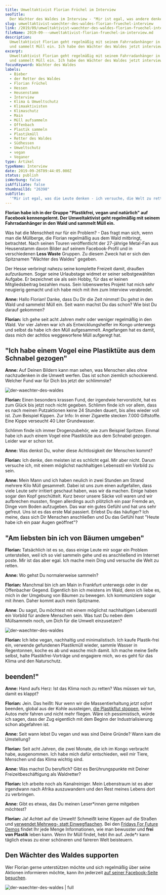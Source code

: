 ```yaml
---
title: Umweltaktivist Florian Früchel im Interview
seoTitle:
  Der Wächter des Waldes im Interview - "Mir ist egal, was andere denken!"
slug: umweltaktivist-waechter-des-waldes-florian-fruechel-interview
link: /2019/09/umweltaktivist-waechter-des-waldes-florian-fruechel-interview/
fileName: 2019-09---umweltaktivist-florian-fruechel-im-interview.md
description:
  Umweltaktivist Florian geht regelmäßig mit seinem Fahrradanhänger in den Wald
  und sammelt Müll ein. Ich habe den Wächter des Waldes jetzt interviewt.
excerpt:
  Umweltaktivist Florian geht regelmäßig mit seinem Fahrradanhänger in den Wald
  und sammelt Müll ein. Ich habe den Wächter des Waldes jetzt interviewt.
focusKeyword: Wächter des Waldes
labels:
  - Bieber
  - der Retter des Waldes
  - Florian Früchel
  - Hessen
  - Heusenstamm
  - Interview
  - Klima & Umweltschutz
  - Klimaaktivisten
  - Klimaschutz
  - Main
  - Müll aufsammeln
  - Offenbach
  - Plastik sammeln
  - Plastikmüll
  - Retter des Waldes
  - Südhessen
  - Umweltschutz
  - vegan
  - Veganer
type: Artikel
typeName: Interview
date: 2019-09-26T09:44:05.000Z
status: publish
isWerbung: false
isAffiliate: false
thumbnailId: "26398"
subTitle:
  '"Mir ist egal, was die Leute denken - ich versuche, die Welt zu retten!"'
---
```


<strong>Florian habe ich in der Gruppe "Plastikfrei, vegan und natürlich" auf
Facebook kennengelernt. Der Umweltaktivist geht regelmäßig mit seinem
Fahrradanhänger in den Wald und sammelt Müll ein.</strong>

Was hat die Menschheit nur für ein Problem? - Das fragt man sich, wenn man die
Müllberge, die Florian regelmäßig aus dem Wald mitbringt, betrachtet. Nach
seinen Touren veröffentlicht der 27-jährige Metal-Fan aus Heusenstamm davon
Bilder auf seinem Facebook-Profil und in verschiedenen <strong>Less
Waste</strong> Gruppen. Zu diesem Zweck hat er sich den Spitznamen "Wächter des
Waldes" gegeben.

Der Hesse verbringt nahezu seine komplette Freizeit damit, draußen aufzuräumen.
Sogar seine Urlaubstage widmet er seiner selbstgewählten Aufgabe. Er bezeichnet
sie als sein Hobby, für das er keinen Mitgliedsbeitrag bezahlen muss. Sein
lobenswertes Projekt hat mich sehr neugierig gemacht und ich habe mich mit ihm
zum Interview verabredet.

<strong>Anne:</strong> Hallo Florian! Danke, dass Du Dir die Zeit nimmst! Du
gehst in den Wald und sammelst Müll ein. Seit wann machst Du das schon? Wie bist
Du darauf gekommen?

<strong>Florian:</strong> Ich gehe seit acht Jahren mehr oder weniger regelmäßig
in den Wald. Vor vier Jahren war ich als Entwicklungshelfer im Kongo unterwegs
und selbst da habe ich den Müll aufgesammelt. Angefangen hat es damit, dass mich
der achtlos weggeworfene Müll aufgeregt hat.

## "Ich habe einem Vogel eine Plastiktüte aus dem Schnabel gezogen"

<strong>Anne:</strong> Auf Deinen Bildern kann man sehen, was Menschen alles
ohne nachzudenken in die Umwelt werfen. Das ist schon ziemlich schockierend.
Welcher Fund war für Dich bis jetzt der schlimmste?

![der-waechter-des-waldes](http://cardamonchai.com/wp-content/uploads/2019/09/der-waechter-des-waldes-florian-fruechel-anne-reis-cardamonchai-rock-n-roll-vegan-3-400x533.png "Florian sammelt in seiner Freizeit auf, was andere achtlos entsorgt haben. Foto: Florian Früchel privat")

<strong>Florian: </strong>Einen besonders krassen Fund, der irgendwie
hervorsticht, hat es zum Glück bis jetzt noch nicht gegeben. Schlimm finde ich
vor allem, dass es nach meinen Putzaktionen keine 24 Stunden dauert, bis alles
wieder voll ist. Zum Beispiel Kippen. Zur Info: In einer Zigarette stecken 7.000
Giftstoffe. Eine Kippe verseucht 40 Liter Grundwasser.

Schlimm finde ich immer Drogenzubehör, wie zum Beispiel Spritzen. Einmal habe
ich auch einem Vogel eine Plastiktüte aus dem Schnabel gezogen. Leider war er
schon tot.

<strong>Anne:</strong> Was denkst Du, woher diese Achtlosigkeit der Menschen
kommt?

<strong>Florian:</strong> Ich denke, den meisten ist es schlicht egal. Mir aber
nicht. Darum versuche ich, mit einem möglichst nachhaltigen Lebensstil ein
Vorbild zu sein.

<strong>Anne:</strong> Mein Mann und ich haben neulich in zwei Stunden am Strand
mehrere Kilo Müll gesammelt. Dabei ist uns zum einen aufgefallen, dass viele
Leute sehr irritiert geschaut haben, was wir da machen. Einige haben sogar den
Kopf geschüttelt. Kurz bevor unsere Säcke voll waren und wir aufbrechen mussten,
fingen allerdings auch plötzlich ein paar Fremde an, Dinge vom Boden aufzugeben.
Das war ein gutes Gefühl und hat uns sehr gefreut. Uns ist es das erste Mal
passiert. Erlebst Du das häufiger? Ich meine, dass sich Dir Menschen anschließen
und Du das Gefühl hast "Heute habe ich ein paar Augen geöffnet"?

## "Am liebsten bin ich von Bäumen umgeben"

<strong>Florian: </strong>Tatsächlich ist es so, dass einige Leute mir sogar ein
Problem unterstellen, weil ich so viel sammeln gehe und es anschließend im
Internet poste. Mir ist das aber egal. Ich mache mein Ding und versuche die Welt
zu retten.

<strong>Anne:</strong> Wo gehst Du normalerweise sammeln?

<strong>Florian:</strong> Manchmal bin ich am Main in Frankfurt unterwegs oder
in der Offenbacher Gegend. Eigentlich bin ich meistens im Wald, denn ich liebe
es, mich in der Umgebung von Bäumen zu bewegen. Ich kommuniziere sogar mit
ihnen. Daher kommt auch mein Spitzname.

<strong>Anne</strong>: Du sagst, Du möchtest mit einem möglichst nachhaltigen
Lebensstil ein Vorbild für andere Menschen sein. Was tust Du neben dem
Müllsammeln noch, um Dich für die Umwelt einzusetzen?

![der-waechter-des-waldes](http://cardamonchai.com/wp-content/uploads/2019/09/der-waechter-des-waldes-florian-fruechel-anne-reis-cardamonchai-rock-n-roll-vegan-1-400x533.png "Seinen Fahrradanhänger hat Florian schon unzählbare mit Müll gefüllt. Foto: Florian Früchel privat")

<strong>Florian: </strong><span class="_5yl5">Ich lebe vegan, nachhaltig und
minimalistisch. Ich kaufe Plastik-frei ein, verwende gefundenen Plastikmüll
wieder, sammle Wasser in Regentonnen, koche es ab und wasche mich damit. Ich
mache meine Seife selbst, halte Plastikfrei-Vorträge und engagiere mich, wo es
geht für das Klima und den Naturschutz. </span>

## beenden!"

<strong>Anne:</strong> Hand aufs Herz: Ist das Klima noch zu retten? Was müssen
wir tun, damit es klappt?

<strong>Florian:</strong> Jein. Das heißt: Nur wenn wir die Massentierhaltung
<em>jetzt sofort</em> beenden, global aus der Kohle aussteigen,
<a href="http://cardamonchai.com/2017/08/kenia-sagt-plastiktueten-nein-danke/">die
Plastikflut stoppen</a>, keine Autos mehr fahren und nicht mehr fliegen. Wäre
ich pessimistisch, würde ich sagen, dass der Zug eigentlich mit dem Beginn der
Industrialisierung schon abgefahren ist.

<strong>Anne:</strong> Seit wann lebst Du vegan und was sind Deine Gründe? Wann
kam die Umstellung?

<strong>Florian:</strong> Seit acht Jahren, die zwei Monate, die ich im Kongo
verbracht habe, ausgenommen. Ich habe mich dafür entschieden, weil mir Tiere,
Menschen und das Klima wichtig sind.

<strong>Anne:</strong> Was machst Du beruflich? Gibt es Berührungspunkte mit
Deiner Freizeitbeschäftigung als Waldretter?

<strong>Florian: </strong>Ich arbeite noch als Kanalreiniger. Mein Lebenstraum
ist es aber irgendwann nach Afrika auszuwandern und den Rest meines Lebens dort
zu verbringen.

<strong>Anne:</strong> Gibt es etwas, das Du meinen Leser\*innen gerne mitgeben
möchtest?

<strong>Florian: </strong>Ja! Achtet auf die Umwelt! Schmeißt keine Kippen auf
die Straßen und
<a href="http://cardamonchai.com/2018/07/glas-statt-plastik/">verwendet Mehrweg-
statt Einwegflaschen</a>. Bei den
<a href="http://cardamonchai.com/2019/09/allefuersklima-hamburg/">Fridays For
Future Demos</a> findet Ihr jede Menge Informationen, wie man bewusster und
<strong>frei von Plastik</strong> leben kann. Wenn Ihr Müll findet, hebt ihn
auf. Jede\*r kann täglich etwas zu einer schöneren und faireren Welt beisteuern.

## Den Wächter des Waldes supporten

Wer Florian gerne unterstützen möchte und sich regelmäßig über seine Aktionen
informieren möchte, kann ihn jederzeit
<a href="https://www.facebook.com/Der-W%C3%A4chter-des-Waldes-631986140571029/" target="_blank" rel="noopener nofollow">auf
seiner Facebook-Seite besuchen</a>.

![der-waechter-des-waldes | full](http://cardamonchai.com/wp-content/uploads/2019/09/der-waechter-des-waldes-florian-fruechel-anne-reis-cardamonchai-rock-n-roll-vegan-pin.png "Dieses Bild könnt Ihr bei Pinterest teilen. Fotos: Florian Früchel privat")
